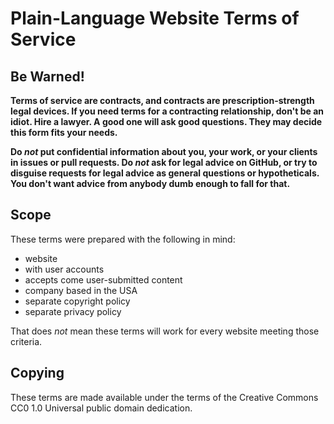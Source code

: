 # Plain-Language Website Terms of Service

## Be Warned!

**Terms of service are contracts, and contracts are prescription-strength legal devices.  If you need terms for a contracting relationship, don't be an idiot.  Hire a lawyer.  A good one will ask good questions. They may decide this form fits your needs.**

**Do _not_ put confidential information about you, your work, or your clients in issues or pull requests.  Do _not_ ask for legal advice on GitHub, or try to disguise requests for legal advice as general questions or hypotheticals.  You don't want advice from anybody dumb enough to fall for that.**

## Scope

These terms were prepared with the following in mind:

- website
- with user accounts
- accepts come user-submitted content
- company based in the USA
- separate copyright policy
- separate privacy policy

That does _not_ mean these terms will work for every website meeting those criteria.

## Copying

These terms are made available under the terms of the Creative Commons  CC0 1.0 Universal public domain dedication.
